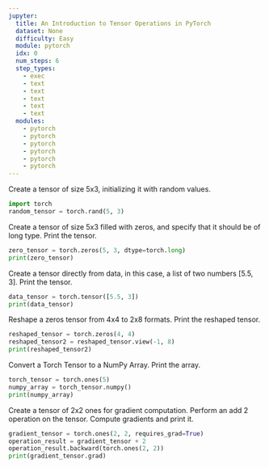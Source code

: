 ```yaml
---
jupyter:
  title: An Introduction to Tensor Operations in PyTorch
  dataset: None
  difficulty: Easy
  module: pytorch
  idx: 0
  num_steps: 6
  step_types:
    - exec
    - text
    - text
    - text
    - text
    - text
  modules:
    - pytorch
    - pytorch
    - pytorch
    - pytorch
    - pytorch
    - pytorch
---
```


Create a tensor of size 5x3, initializing it with random values.
```python
import torch
random_tensor = torch.rand(5, 3)
```

Create a tensor of size 5x3 filled with zeros, and specify that it should be of long type. Print the tensor.
```python
zero_tensor = torch.zeros(5, 3, dtype=torch.long)
print(zero_tensor)
```

Create a tensor directly from data, in this case, a list of two numbers [5.5, 3]. Print the tensor.
```python
data_tensor = torch.tensor([5.5, 3])
print(data_tensor)
```

Reshape a zeros tensor from 4x4 to 2x8 formats. Print the reshaped tensor.
```python
reshaped_tensor = torch.zeros(4, 4)
reshaped_tensor2 = reshaped_tensor.view(-1, 8)
print(reshaped_tensor2)
```

Convert a Torch Tensor to a NumPy Array. Print the array.
```python
torch_tensor = torch.ones(5)
numpy_array = torch_tensor.numpy()
print(numpy_array)
```

Create a tensor of 2x2 ones for gradient computation. Perform an add 2 operation on the tensor. Compute gradients and print it.
```python
gradient_tensor = torch.ones(2, 2, requires_grad=True)
operation_result = gradient_tensor + 2
operation_result.backward(torch.ones(2, 2))
print(gradient_tensor.grad)
```
